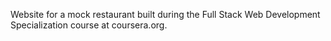 Website for a mock restaurant built during the Full Stack Web Development Specialization course at coursera.org.
